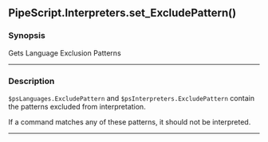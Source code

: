 PipeScript.Interpreters.set_ExcludePattern()
--------------------------------------------

### Synopsis
Gets Language Exclusion Patterns

---

### Description

`$psLanguages.ExcludePattern` and `$psInterpreters.ExcludePattern` contain the patterns excluded from interpretation.

If a command matches any of these patterns, it should not be interpreted.

---
